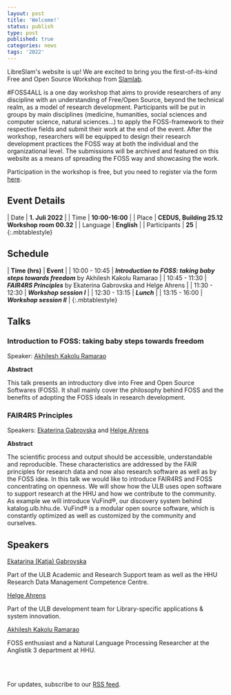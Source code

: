 ```yaml
---
layout: post
title: 'Welcome!'
status: publish
type: post
published: true
categories: news
tags: '2022'
---
```


LibreSlam's website is up! We are excited to bring you the first-of-its-kind Free and Open Source Workshop from [Slamlab](https://slam.phil.hhu.de). 

#FOSS4ALL is a one day workshop that aims to provide researchers of any discipline with an understanding of Free/Open Source, beyond the technical realm, as a model of research development. Participants will be put in groups by main disciplines (medicine, humanities, social sciences and computer science, natural sciences...) to apply the FOSS-framework to their respective fields and submit their work at the end of the event. After the workshop, researchers will be equipped to design their research development practices the FOSS way at both the individual and the organizational level. The submissions will be archived and featured on this website as a means of spreading the FOSS way and showcasing the work.

Participation in the workshop is free, but you need to register via the form <a href="https://cryptpad.fr/form/#/2/form/view/WYNHM9qv75O7NPWYasELohmQrMpi11vfbR7hRGHNmMo/">here</a>.

## Event Details

| Date         | **1. Juli 2022**                              |
| Time         | **10:00-16:00**                               |
| Place        | **CEDUS, Building 25.12 Workshop room 00.32** |
| Language     | **English**                                   |
| Participants | **25**                                        |
{:.mbtablestyle}

## Schedule

| **Time (hrs)** | **Event**                                                                                |
| 10:00 - 10:45  | ***Introduction to FOSS: taking baby steps towards freedom*** by Akhilesh Kakolu Ramarao |
| 10:45 - 11:30  | ***FAIR4RS Principles*** by Ekaterina Gabrovska and Helge Ahrens                         |
| 11:30 - 12:30  | ***Workshop session I***                                                                 |
| 12:30 - 13:15  | ***Lunch***                                                                              |
| 13:15 - 16:00  | ***Workshop session II***                                                                |
{:.mbtablestyle}

## Talks

### Introduction to FOSS: taking baby steps towards freedom

Speaker: [Akhilesh Kakolu Ramarao](https://slam.phil.hhu.de/authors/akhilesh/)

**Abstract**

This talk presents an introductory dive into Free and Open Source Softwares (FOSS). It shall mainly cover the philosophy behind FOSS and the benefits of adopting the FOSS ideals in research development. 

### FAIR4RS Principles

Speakers: [Ekaterina Gabrovska](https://www.ulb.hhu.de/en/the-library/organisation-locations-contact/staff-directory?pid=382&redirect=1) and [Helge Ahrens](https://www.ulb.hhu.de/en/the-library/organisation-locations-contact/staff-directory?pid=365&redirect=1) 

**Abstract**

The scientific process and output should be accessible, understandable and reproducible. These characteristics are addressed by the FAIR principles for research data and now also research software as well as by the FOSS idea. In this talk we would like to introduce FAIR4RS and FOSS concentrating on openness. We will show how the ULB uses open software to support research at the HHU and how we contribute to the community. As example we will introduce VuFind®, our discovery system behind katalog.ulb.hhu.de. VuFind® is a modular open source software, which is constantly optimized as well as customized by the community and ourselves.

## Speakers

[Ekatarina (Katja) Gabrovska](https://www.ulb.hhu.de/en/the-library/organisation-locations-contact/staff-directory?pid=382&redirect=1) 

Part of the ULB Academic and Research Support team as well as the HHU Research Data Management Competence Centre.

[Helge Ahrens](https://www.ulb.hhu.de/en/the-library/organisation-locations-contact/staff-directory?pid=365&redirect=1) 

Part of the ULB development team for Library-specific applications & system innovation.

[Akhilesh Kakolu Ramarao](https://slam.phil.hhu.de/authors/akhilesh/)

FOSS enthusiast and a Natural Language Processing Researcher at the Anglistik 3 department at HHU. 

<br><br>

For updates, subscribe to our [RSS feed](https://slam.phil.hhu.de/libreslam/feed.xml).
